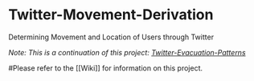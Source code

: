 # Twitter-Movement-Derivation

Determining Movement and Location of Users through Twitter

_Note: This is a continuation of this project: [Twitter-Evacuation-Patterns](http://jenningsanderson.github.io/Twitter-Evacuation-Patterns)_

#Please refer to the [[Wiki]] for information on this project.